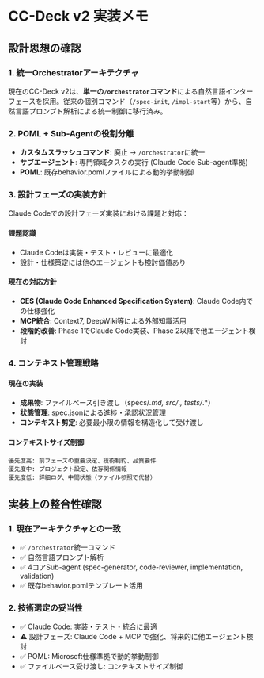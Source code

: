 # CC-Deck v2 実装メモ

## 設計思想の確認

### 1. 統一Orchestratorアーキテクチャ

現在のCC-Deck v2は、**単一の`/orchestrator`コマンド**による自然言語インターフェースを採用。従来の個別コマンド（`/spec-init`, `/impl-start`等）から、自然言語プロンプト解析による統一制御に移行済み。

### 2. POML + Sub-Agentの役割分離

- **カスタムスラッシュコマンド**: 廃止 → `/orchestrator`に統一
- **サブエージェント**: 専門領域タスクの実行 (Claude Code Sub-agent準拠)
- **POML**: 既存behavior.pomlファイルによる動的挙動制御

### 3. 設計フェーズの実装方針

Claude Codeでの設計フェーズ実装における課題と対応：

#### 課題認識
- Claude Codeは実装・テスト・レビューに最適化
- 設計・仕様策定には他のエージェントも検討価値あり

#### 現在の対応方針
- **CES (Claude Code Enhanced Specification System)**: Claude Code内での仕様強化
- **MCP統合**: Context7, DeepWiki等による外部知識活用
- **段階的改善**: Phase 1でClaude Code実装、Phase 2以降で他エージェント検討

### 4. コンテキスト管理戦略

#### 現在の実装
- **成果物**: ファイルベース引き渡し（specs/*.md, src/*.*, tests/*.*）
- **状態管理**: spec.jsonによる進捗・承認状況管理
- **コンテキスト剪定**: 必要最小限の情報を構造化して受け渡し

#### コンテキストサイズ制御
```
優先度高: 前フェーズの重要決定、技術制約、品質要件
優先度中: プロジェクト設定、依存関係情報
優先度低: 詳細ログ、中間状態（ファイル参照で代替）
```

## 実装上の整合性確認

### 1. 現在アーキテクチャとの一致
- ✅ `/orchestrator`統一コマンド
- ✅ 自然言語プロンプト解析
- ✅ 4コアSub-agent (spec-generator, code-reviewer, implementation, validation)
- ✅ 既存behavior.pomlテンプレート活用

### 2. 技術選定の妥当性
- ✅ Claude Code: 実装・テスト・統合に最適
- ⚠️ 設計フェーズ: Claude Code + MCP で強化、将来的に他エージェント検討
- ✅ POML: Microsoft仕様準拠で動的挙動制御
- ✅ ファイルベース受け渡し: コンテキストサイズ制御
